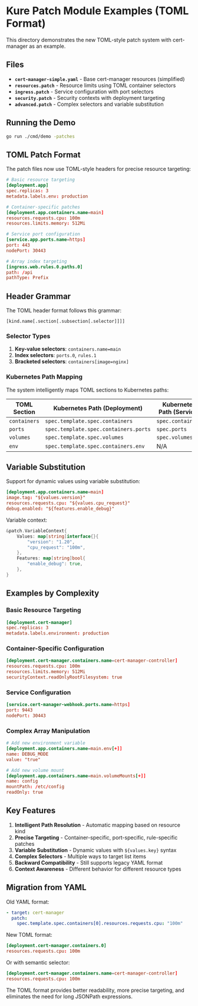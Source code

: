 # Kure Patch Module Examples (TOML Format)

This directory demonstrates the new TOML-style patch system with cert-manager as an example.

## Files

- **`cert-manager-simple.yaml`** - Base cert-manager resources (simplified)
- **`resources.patch`** - Resource limits using TOML container selectors
- **`ingress.patch`** - Service configuration with port selectors
- **`security.patch`** - Security contexts with deployment targeting
- **`advanced.patch`** - Complex selectors and variable substitution

## Running the Demo

```bash
go run ./cmd/demo -patches
```

## TOML Patch Format

The patch files now use TOML-style headers for precise resource targeting:

```toml
# Basic resource targeting
[deployment.app]
spec.replicas: 3
metadata.labels.env: production

# Container-specific patches
[deployment.app.containers.name=main]
resources.requests.cpu: 100m
resources.limits.memory: 512Mi

# Service port configuration
[service.app.ports.name=https]
port: 443
nodePort: 30443

# Array index targeting
[ingress.web.rules.0.paths.0]
path: /api
pathType: Prefix
```

## Header Grammar

The TOML header format follows this grammar:
```
[kind.name[.section[.subsection[.selector]]]]
```

### Selector Types

1. **Key-value selectors**: `containers.name=main`
2. **Index selectors**: `ports.0`, `rules.1`
3. **Bracketed selectors**: `containers[image=nginx]`

### Kubernetes Path Mapping

The system intelligently maps TOML sections to Kubernetes paths:

| TOML Section | Kubernetes Path (Deployment) | Kubernetes Path (Service) |
|--------------|------------------------------|---------------------------|
| `containers` | `spec.template.spec.containers` | `spec.containers` |
| `ports` | `spec.template.spec.containers.ports` | `spec.ports` |
| `volumes` | `spec.template.spec.volumes` | `spec.volumes` |
| `env` | `spec.template.spec.containers.env` | N/A |

## Variable Substitution

Support for dynamic values using variable substitution:

```toml
[deployment.app.containers.name=main]
image.tag: "${values.version}"
resources.requests.cpu: "${values.cpu_request}"
debug.enabled: "${features.enable_debug}"
```

Variable context:
```go
&patch.VariableContext{
    Values: map[string]interface{}{
        "version": "1.20",
        "cpu_request": "100m",
    },
    Features: map[string]bool{
        "enable_debug": true,
    },
}
```

## Examples by Complexity

### Basic Resource Targeting
```toml
[deployment.cert-manager]
spec.replicas: 3
metadata.labels.environment: production
```

### Container-Specific Configuration
```toml
[deployment.cert-manager.containers.name=cert-manager-controller]
resources.requests.cpu: 100m
resources.limits.memory: 512Mi
securityContext.readOnlyRootFilesystem: true
```

### Service Configuration
```toml
[service.cert-manager-webhook.ports.name=https]
port: 9443
nodePort: 30443
```

### Complex Array Manipulation
```toml
# Add new environment variable
[deployment.app.containers.name=main.env[+]]
name: DEBUG_MODE
value: "true"

# Add new volume mount
[deployment.app.containers.name=main.volumeMounts[+]]
name: config
mountPath: /etc/config
readOnly: true
```

## Key Features

1. **Intelligent Path Resolution** - Automatic mapping based on resource kind
2. **Precise Targeting** - Container-specific, port-specific, rule-specific patches
3. **Variable Substitution** - Dynamic values with `${values.key}` syntax
4. **Complex Selectors** - Multiple ways to target list items
5. **Backward Compatibility** - Still supports legacy YAML format
6. **Context Awareness** - Different behavior for different resource types

## Migration from YAML

Old YAML format:
```yaml
- target: cert-manager
  patch:
    spec.template.spec.containers[0].resources.requests.cpu: "100m"
```

New TOML format:
```toml
[deployment.cert-manager.containers.0]
resources.requests.cpu: 100m
```

Or with semantic selector:
```toml
[deployment.cert-manager.containers.name=cert-manager-controller]
resources.requests.cpu: 100m
```

The TOML format provides better readability, more precise targeting, and eliminates the need for long JSONPath expressions.